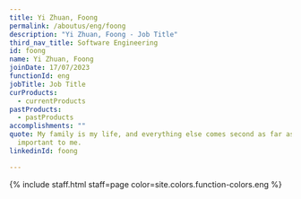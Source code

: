 ```yaml
---
title: Yi Zhuan, Foong
permalink: /aboutus/eng/foong
description: "Yi Zhuan, Foong - Job Title"
third_nav_title: Software Engineering
id: foong
name: Yi Zhuan, Foong
joinDate: 17/07/2023
functionId: eng
jobTitle: Job Title
curProducts:
  - currentProducts
pastProducts:
  - pastProducts
accomplishments: ""
quote: My family is my life, and everything else comes second as far as what’s
  important to me.
linkedinId: foong

---
```


{% include staff.html staff=page color=site.colors.function-colors.eng %}
